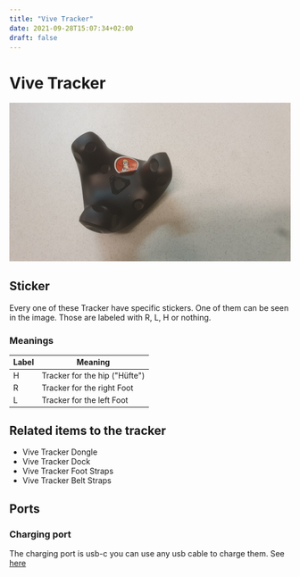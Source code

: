 ```yaml
---
title: "Vive Tracker"
date: 2021-09-28T15:07:34+02:00
draft: false
---
```


# Vive Tracker

<img src="./img/vive-tracker.jpg" alt="Vive Tracker Image">

## Sticker

Every one of these Tracker have specific stickers. One of them can be seen in the image. Those are labeled with R, L,
H or nothing.

### Meanings

| Label | Meaning                       |
|-------|-------------------------------|
| H     | Tracker for the hip ("Hüfte") |
| R     | Tracker for the right Foot    |
| L     | Tracker for the left Foot     |

## Related items to the tracker

- Vive Tracker Dongle
- Vive Tracker Dock
- Vive Tracker Foot Straps
- Vive Tracker Belt Straps

## Ports

### Charging port

The charging port is usb-c you can use any usb cable to charge them. See [here](/docs/items/usb-c-cable)
